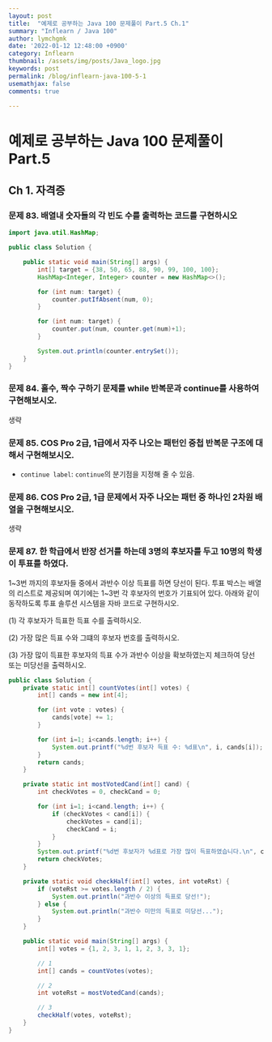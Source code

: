 ```yaml
---
layout: post
title:  "예제로 공부하는 Java 100 문제풀이 Part.5 Ch.1"
summary: "Inflearn / Java 100"
author: lymchgmk
date: '2022-01-12 12:48:00 +0900'
category: Inflearn
thumbnail: /assets/img/posts/Java_logo.jpg
keywords: post
permalink: /blog/inflearn-java-100-5-1
usemathjax: false
comments: true

---
```


# 예제로 공부하는 Java 100 문제풀이 Part.5

## Ch 1. 자격증

### 문제 83. 배열내 숫자들의 각 빈도 수를 출력하는 코드를 구현하시오

```Java
import java.util.HashMap;

public class Solution {

    public static void main(String[] args) {
        int[] target = {38, 50, 65, 88, 90, 99, 100, 100};
        HashMap<Integer, Integer> counter = new HashMap<>();

        for (int num: target) {
            counter.putIfAbsent(num, 0);
        }

        for (int num: target) {
            counter.put(num, counter.get(num)+1);
        }

        System.out.println(counter.entrySet());
    }
}
```



### 문제 84. 홀수, 짝수 구하기 문제를 while 반복문과 continue를 사용하여 구현해보시오.

생략



### 문제 85. COS Pro 2급, 1급에서 자주 나오는 패턴인 중첩 반복문 구조에 대해서 구현해보시오.

- `continue label`: `continue`의 분기점을 지정해 줄 수 있음.



### 문제 86. COS Pro 2급, 1급 문제에서 자주 나오는 패턴 중 하나인 2차원 배열을 구현해보시오.

생략



### 문제 87. 한 학급에서 반장 선거를 하는데 3명의 후보자를 두고 10명의 학생이 투표를 하였다.

1~3번 까지의 후보자들 중에서 과반수 이상 득표를 하면 당선이 된다. 투표 박스는 배열의 리스트로 제공되며 여기에는 1~3번 각 후보자의 번호가 기표되어 있다. 아래와 같이 동작하도록 투표 솔루션 시스템을 자바 코드로 구현하시오.

(1) 각 후보자가 득표한 득표 수를 출력하시오.

(2) 가장 많은 득표 수와 그떄의 후보자 번호를 출력하시오.

(3) 가장 많이 득표한 후보자의 득표 수가 과반수 이상을 확보하였는지 체크하여 당선 또는 미당선을 출력하시오.



```Java
public class Solution {
    private static int[] countVotes(int[] votes) {
        int[] cands = new int[4];

        for (int vote : votes) {
            cands[vote] += 1;
        }

        for (int i=1; i<cands.length; i++) {
            System.out.printf("%d번 후보자 득표 수: %d표\n", i, cands[i]);
        }
        return cands;
    }

    private static int mostVotedCand(int[] cand) {
        int checkVotes = 0, checkCand = 0;

        for (int i=1; i<cand.length; i++) {
            if (checkVotes < cand[i]) {
                checkVotes = cand[i];
                checkCand = i;
            }
        }
        System.out.printf("%d번 후보자가 %d표로 가장 많이 득표하였습니다.\n", checkCand, checkVotes);
        return checkVotes;
    }

    private static void checkHalf(int[] votes, int voteRst) {
        if (voteRst >= votes.length / 2) {
            System.out.println("과반수 이상의 득표로 당선!");
        } else {
            System.out.println("과반수 미만의 득표로 미당선...");
        }
    }

    public static void main(String[] args) {
        int[] votes = {1, 2, 3, 1, 1, 2, 3, 3, 1};

        // 1
        int[] cands = countVotes(votes);

        // 2
        int voteRst = mostVotedCand(cands);

        // 3
        checkHalf(votes, voteRst);
    }
}
```


